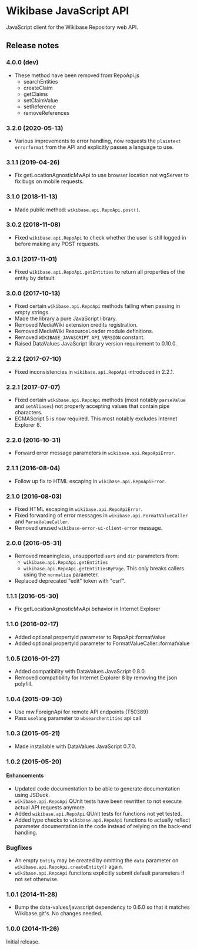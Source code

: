# Wikibase JavaScript API

JavaScript client for the Wikibase Repository web API.

## Release notes
### 4.0.0 (dev)
* These method have been removed from RepoApi.js
  * searchEntities
  * createClaim
  * getClaims
  * setClaimValue
  * setReference
  * removeReferences

### 3.2.0 (2020-05-13)
* Various improvements to error handling, now requests the `plaintext`
  `errorformat` from the API and explicitly passes a language to use.

### 3.1.1 (2019-04-26)

* Fix getLocationAgnosticMwApi to use browser location not wgServer to fix bugs
  on mobile requests.

### 3.1.0 (2018-11-13)

* Made public method: `wikibase.api.RepoApi.post()`.

### 3.0.2 (2018-11-08)

* Fixed `wikibase.api.RepoApi` to check whether the user
  is still logged in before making any POST requests.

### 3.0.1 (2017-11-01)

* Fixed `wikibase.api.RepoApi.getEntities` to return all properties
  of the entity by default.

### 3.0.0 (2017-10-13)

* Fixed certain `wikibase.api.RepoApi` methods failing when passing in empty strings.
* Made the library a pure JavaScript library.
* Removed MediaWiki extension credits registration.
* Removed MediaWiki ResourceLoader module definitions.
* Removed `WIKIBASE_JAVASCRIPT_API_VERSION` constant.
* Raised DataValues JavaScript library version requirement to 0.10.0.

### 2.2.2 (2017-07-10)

* Fixed inconsistencies in `wikibase.api.RepoApi` introduced in 2.2.1.

### 2.2.1 (2017-07-07)

* Fixed certain `wikibase.api.RepoApi` methods (most notably `parseValue` and `setAliases`) not
  properly accepting values that contain pipe characters.
* ECMAScript 5 is now required. This most notably excludes Internet Explorer 8.

### 2.2.0 (2016-10-31)

* Forward error message parameters in `wikibase.api.RepoApiError`.

### 2.1.1 (2016-08-04)

* Follow up fix to HTML escaping in `wikibase.api.RepoApiError`.

### 2.1.0 (2016-08-03)

* Fixed HTML escaping in `wikibase.api.RepoApiError`.
* Fixed forwarding of error messages in `wikibase.api.FormatValueCaller` and `ParseValueCaller`.
* Removed unused `wikibase-error-ui-client-error` message.

### 2.0.0 (2016-05-31)

* Removed meaningless, unsupported `sort` and `dir` parameters from:
  * `wikibase.api.RepoApi.getEntities`
  * `wikibase.api.RepoApi.getEntitiesByPage`. This only breaks callers using the `normalize` parameter.
* Replaced deprecated "edit" token with "csrf".

### 1.1.1 (2016-05-30)

* Fix getLocationAgnosticMwApi behavior in Internet Explorer

### 1.1.0 (2016-02-17)

* Added optional propertyId parameter to RepoApi::formatValue
* Added optional propertyId parameter to FormatValueCaller::formatValue

### 1.0.5 (2016-01-27)

* Added compatibility with DataValues JavaScript 0.8.0.
* Removed compatibility for Internet Explorer 8 by removing the json polyfill.

### 1.0.4 (2015-09-30)

* Use mw.ForeignApi for remote API endpoints (T50389)
* Pass `uselang` parameter to `wbsearchentities` api call

### 1.0.3 (2015-05-21)

* Made installable with DataValues JavaScript 0.7.0.

### 1.0.2 (2015-05-20)

#### Enhancements
* Updated code documentation to be able to generate documentation using JSDuck.
* `wikibase.api.RepoApi` QUnit tests have been rewritten to not execute actual API requests anymore.
* Added `wikibase.api.RepoApi` QUnit tests for functions not yet tested.
* Added type checks to `wikibase.api.RepoApi` functions to actually reflect parameter documentation in the code instead of relying on the back-end handling.

### Bugfixes
* An empty `Entity` may be created by omitting the `data` parameter on `wikibase.api.RepoApi.createEntity()` again.
* `wikibase.api.RepoApi` functions explicitly submit default parameters if not set otherwise.

### 1.0.1 (2014-11-28)

* Bump the data-values/javascript dependency to 0.6.0 so that it matches Wikibase.git's.
	No changes needed.

### 1.0.0 (2014-11-26)

Initial release.
